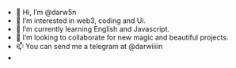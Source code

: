 - 👋 Hi, I’m @darw5n
- 👀 I’m interested in web3, coding and Ui.
- 🌱 I’m currently learning English and Javascript.
- 💞️ I’m looking to collaborate for new magic and beautiful projects.
- 📫 You can send me a telegram at @darwiiiin
- 
<!---
darw5n/darw5n is a ✨ special ✨ repository because its `README.md` (this file) appears on your GitHub profile.
You can click the Preview link to take a look at your changes.
--->
